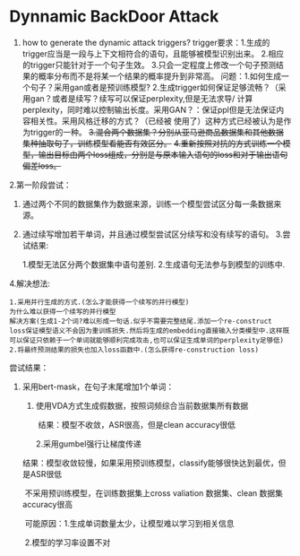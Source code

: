 # Dynnamic BackDoor Attack

1. how to generate the dynamic attack triggers? trigger要求：1.生成的trigger应当是一段与上下文相符合的语句，且能够被模型识别出来。
   2.相应的trigger只能针对于一个句子生效。 3.只会一定程度上修改一个句子预测结果的概率分布而不是将某一个结果的概率提升到非常高。 问题：1.如何生成一个句子？采用gan或者是预训练模型?
   2.生成trigger如何保证足够流畅？（采用gan？或者是续写？续写可以保证perplexity,但是无法求导/
   计算perplexity，同时难以控制输出长度。采用GAN？：保证ppl但是无法保证内容相关性。采用风格迁移的方式？（已经被 使用了）这种方式已经被认为是作为trigger的一种。
   ~~3.混合两个数据集？分别从亚马逊商品数据集和其他数据集种抽取句子，训练模型看能否有效区分。~~
   ~~4.重新按照对抗的方式训练一个模型，输出目标由两个loss组成，分别是与原本输入语句的loss和对于输出语句偏差loss。~~

2.第一阶段尝试：

1. 通过两个不同的数据集作为数据来源，训练一个模型尝试区分每一条数据来源。
2. 通过续写增加若干单词，并且通过模型尝试区分续写和没有续写的语句。 3.尝试结果:

   1.模型无法区分两个数据集中语句差别. 2.生成语句无法参与到模型的训练中.

4.解决想法:

```
1.采用并行生成的方式.(怎么才能获得一个续写的并行模型)
为什么难以获得一个续写的并行模型
解决方案(生成1-2个词?难以形成一句话.似乎不需要完整结尾.添加一个re-construct loss保证模型语义不会因为重训练损失.然后将生成的embedding直接输入分类模型中.这样既可以保证只依赖于一个单词就能够顺利完成攻击,也可以保证生成单词的perplexity足够低)
2.将最终预测结果的损失也加入loss函数中.(怎么获得re-construction loss)

```
尝试结果：

   1. 采用bert-mask，在句子末尾增加1个单词：

      1. 使用VDA方式生成假数据，按照词频综合当前数据集所有数据

         ​	结果：模型不收敛，ASR很高，但是clean accuracy很低

         2.采用gumbel强行让梯度传递

      ​			结果：模型收敛较慢，如果采用预训练模型，classify能够很快达到最优，但是ASR很低

      ​						不采用预训练模型，在训练数据集上cross valiation 数据集、clean 数据集accuracy很高

      ​	可能原因：1.生成单词数量太少，让模型难以学习到相关信息

      ​						2.模型的学习率设置不对